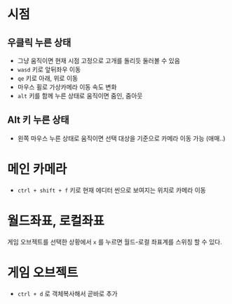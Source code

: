 # 시점

## 우클릭 누른 상태
- 그냥 움직이면 현재 시점 고정으로 고개를 돌리듯 둘러볼 수 있음
- `wasd` 키로 앞뒤좌우 이동
- `qe` 키로 아래, 위로 이동
- 마우스 휠로 가상카메라 이동 속도 변화
- `alt` 키를 함께 누른 상태로 움직이면 줌인, 줌아웃

## Alt 키 누른 상태
- 왼쪽 마우스 누른 상태로 움직이면 선택 대상을 기준으로 카메라 이동 가능 (애매..)

# 메인 카메라
- `ctrl + shift + f` 키로 현재 에디터 씬으로 보여지는 위치로 카메라 이동

# 월드좌표, 로컬좌표
게임 오브젝트를 선택한 상황에서 `x` 를 누르면 월드-로컬 좌표계를 스위칭 할 수 있다.

# 게임 오브젝트
- `ctrl + d` 로 객체복사해서 곧바로 추가